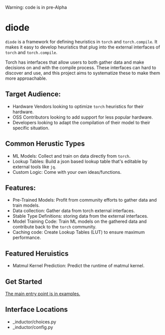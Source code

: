 Warning: code is in pre-Alpha

# diode
`diode` is a framework for defining heuristics in `torch` and `torch.compile`. It makes it easy to develop heuristics that plug into the external interfaces of `torch` and `torch.compile`.

Torch has interfaces that allow users to both gather data and make decisions on and with the compile process. These interfaces can hard to discover and use, and this project aims to systematize these to make them more approachable.

## Target Audience:
- Hardware Vendors looking to optimize `torch` heuristics for their hardware.
- OSS Contributors looking to add support for less popular hardware.
- Developers looking to adapt the compilation of their model to their specific situation.

## Common Herustic Types
- ML Models: Collect and train on data directly from `torch`.
- Lookup Tables: Build a json based lookup table that's editable by external tools like `jq`.
- Custom Logic: Come with your own ideas/functions.

## Features:
- Pre-Trained Models: Profit from community efforts to gather data and train models.
- Data collection: Gather data from torch external interfaces.
- Stable Type Definitions: storing data from the external interfaces.
- Model Training Code: Train ML models on the gathered data and contribute back to the `torch` community.
- Caching code: Create Lookup Tables (LUT) to ensure maximum performance.

## Featured Heruistics
- Matmul Kernel Prediction: Predict the runtime of matmul kernel.

## Get Started

[The main entry point is in examples.](https://github.com/exclamaforte/diode/tree/main/examples#readme)
## Interface Locations
- _inductor/choices.py
- _inductor/config.py

